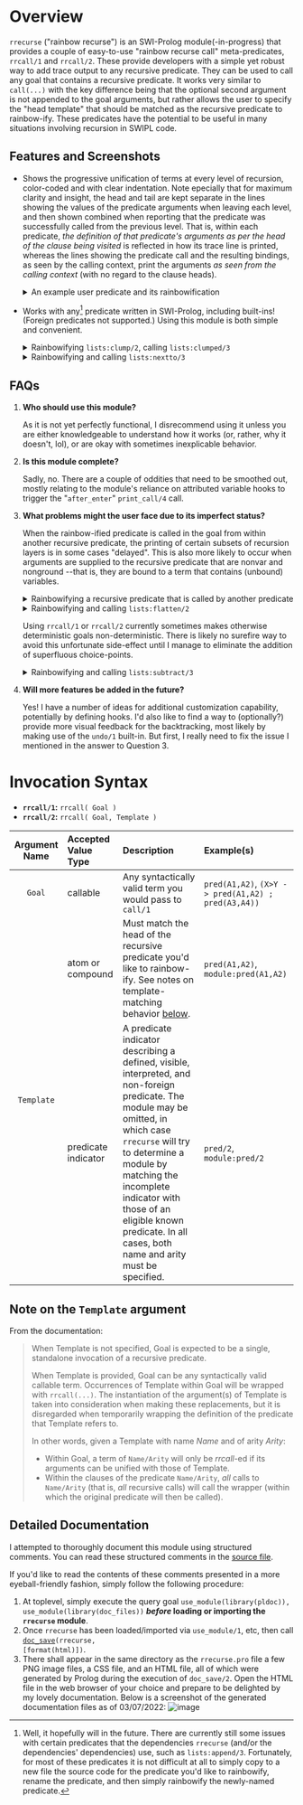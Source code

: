 # Overview

`rrecurse` ("rainbow recurse") is an SWI-Prolog module(-in-progress) that provides a couple of easy-to-use "rainbow recurse call" meta-predicates, `rrcall/1` and `rrcall/2`. These provide developers with a simple yet robust way to add trace output to any recursive predicate. They can be used to call any goal that contains a recursive predicate. It works very similar to `call(...)` with the key difference being that the optional second argument is not appended to the goal arguments, but rather allows the user to specify the "head template" that should be matched as the recursive predicate to rainbow-ify. These predicates have the potential to be useful in many situations involving recursion in SWIPL code.

## Features and Screenshots

* Shows the progressive unification of terms at every level of recursion, color-coded and with clear indentation. Note epecially that for maximum clarity and insight, the head and tail are kept separate in the lines showing the values of the predicate arguments when leaving each level, and then shown combined when reporting that the predicate was successfully called from the previous level. That is, within each predicate, *the definition of that predicate's arguments as per the head of the clause being visited* is reflected in how its trace line is printed, whereas the lines showing the predicate call and the resulting bindings, as seen by the calling context, print the arguments *as seen from the calling context* (with no regard to the clause heads).

  <details><summary>An example user predicate and its rainbowification</summary>
  
  <p>  
    
    ```prolog
    mytest([], []) :-
      !.
    mytest([H|T], [H|R]) :-
      mytest(T, R).
    ```
    
  <img src="https://user-images.githubusercontent.com/4154751/156992183-9adc5ef8-8e21-40b0-8379-680eb560925a.png">
  </p> 
  </details>

* Works with any[^1] predicate written in SWI-Prolog, including built-ins! (Foreign predicates not supported.) Using this module is both simple and convenient.
  <details><summary>Rainbowifying <code>lists:clump/2</code>, calling <code>lists:clumped/3</code></summary>
  
  <p>  
    
  <img src="https://user-images.githubusercontent.com/4154751/156995634-23deac98-7251-4672-a3b2-116ddff589b5.png">
  </p></details>
  <details><summary>Rainbowifying and calling <code>lists:nextto/3</code></summary>
  
  <p>
    
  <img src="https://user-images.githubusercontent.com/4154751/157102354-6bd2d908-621e-4166-9d3f-00ec5144fe35.png">
  </p>
  </details>



[^1]:
    Well, it hopefully will in the future. There are currently still some issues with certain predicates that the dependencies `rrecurse` (and/or the dependencies' dependencies) use, such as `lists:append/3`. Fortunately, for most of these predicates it is not difficult at all to simply copy to a new file the source code for the predicate you'd like to rainbowify, rename the predicate, and then simply rainbowify the newly-named predicate.

## FAQs

1. **Who should use this module?** 

   As it is not yet perfectly functional, I disrecommend using it unless you are either knowledgeable to understand how it works (or, rather, why it doesn't, lol), or are okay with sometimes inexplicable behavior.

3. **Is this module complete?** 

    Sadly, no. There are a couple of oddities that need to be smoothed out, mostly relating to the module's reliance on attributed variable hooks to trigger the "`after_enter`" `print_call/4` call.

6. **What problems might the user face due to its imperfect status?**

    When the rainbow-ified predicate is called in the goal from within another recursive predicate, the printing of certain subsets of recursion layers is in some cases "delayed". This is also more likely to occur when arguments are supplied to the recursive predicate that are nonvar and nonground --that is, they are bound to a term that contains (unbound) variables.
    
    <details><summary>Rainbowifying a recursive predicate that is called by another predicate</summary>
    
    <p>  
      
    - `ted_shortest_length/3` (which is not recursive) calls `ted_shortest_length/4`, which is recursive. 
    - Within the recursive predicate `ted_shortest_length/4`, another recursive predicate, `ted_path/4`, is called (via calls to non-recursive `ted_path/3`, which calls `ted_path/4`).
     
    <img src="https://user-images.githubusercontent.com/4154751/156991736-4b02c71c-cddd-4fe4-9b3a-1bbbb7b0596a.png">
    </p></details>
    <details><summary>Rainbowifying and calling <code>lists:flatten/2</code></summary>
  
    <p>       
      
    <img src="https://user-images.githubusercontent.com/4154751/157104421-6d914eda-f9e9-4c5d-b189-0bf70e05d0a1.png">
    </p></details>
    
    Using `rrcall/1` or `rrcall/2` currently sometimes makes otherwise deterministic goals non-deterministic. There is likely no surefire way to avoid this unfortunate side-effect until I manage to eliminate the addition of superfluous choice-points.
    <details><summary>Rainbowifying and calling <code>lists:subtract/3</code></summary>
    
    <p>     
    
    The first few lines are not included in this screenshot. _Goal_ was `lists:subtract([a,1,b,2,c,3],[1,2,3],Sub)`.
      
    <br/>
      
    <img src="https://user-images.githubusercontent.com/4154751/157105824-45a89757-fdce-46e2-9742-8ae25697a6af.png">
    </p></details>
    
8. **Will more features be added in the future?**
    
    Yes! I have a number of ideas for additional customization capability, potentially by defining hooks. I'd also like to find a way to (optionally?) provide more visual feedback for the backtracking, most likely by making use of the `undo/1` built-in. But first, I really need to fix the issue I mentioned in the answer to Question 3.


# Invocation Syntax
* **`rrcall/1`:** `rrcall( Goal )`
* **`rrcall/2`:** `rrcall( Goal, Template )`


<table>
<thead>
<tr>
<th align="center">Argument Name</th>
<th align="left">Accepted Value Type</th>
<th align="left">Description</th>
<th align="left">Example(s)</th>
</tr>
</thead>
<tbody>
<tr>
<td align="center"><code>Goal</code></td>
<td align="left">callable</td>
<td align="left">Any syntactically valid term you would pass to <code>call/1</code></td>
<td align="left"><code>pred(A1,A2)</code>, <code>(X&gt;Y -&gt; pred(A1,A2) ; pred(A3,A4))</code></td>
</tr>
<tr>
<td align="center" rowspan="2"><code>Template</code></td>
<td align="left">atom or compound</td>
<td align="left">Must match the head of the recursive predicate you'd like to rainbow-ify. See notes on template-matching behavior <a href="https://cheeseturtle.github.io/rrecurse/#note-on-the-template-argument" rel="nofollow">below</a>.</td>
<td align="left"><code>pred(A1,A2)</code>, <code>module:pred(A1,A2)</code></td>
</tr>
<tr>
<td align="left">predicate indicator</td>
<td align="left">A predicate indicator describing a defined, visible, interpreted, and non-foreign predicate. The module may be omitted, in which case <code>rrecurse</code> will try to determine a module by matching the incomplete indicator with those of an eligible known predicate. In all cases, both name and arity must be specified.</td>
<td align="left"><code>pred/2</code>, <code>module:pred/2</code></td>
</tr>
</tbody>
</table>

## Note on the `Template` argument

From the documentation:

> When Template is not specified, Goal is expected to be a single, standalone invocation of a recursive predicate.
>
> When Template is provided, Goal can be any syntactically valid callable term. Occurrences of Template within Goal will be wrapped with `rrcall(...)`. The instantiation of the argument(s) of Template is taken into consideration when making these replacements, but it is disregarded when temporarily wrapping the definition of the predicate that Template refers to.
>
> In other words, given a Template with name _Name_ and of arity _Arity_:
>
> * Within Goal, a term of ``Name/Arity`` will only be _rrcall_-ed if its arguments can be unified with those of Template.
> * Within the clauses of the predicate ``Name/Arity``, _all_ calls to ``Name/Arity`` (that is, _all_ recursive calls) will call the wrapper (within which the original predicate will then be called).

## Detailed Documentation

I attempted to thoroughly document this module using structured comments. You can read these structured comments in the [source file](https://github.com/CheeseTurtle/rrecurse/blob/main/rrecurse.pro).

If you'd like to read the contents of these comments presented in a more eyeball-friendly fashion, simply follow the following procedure: 
  1. At toplevel, simply execute the query goal `use_module(library(pldoc)), use_module(library(doc_files))` **_before_ loading or importing the `rrecurse` module**. 
  2. Once `rrecurse` has been loaded/imported via `use_module/1`, etc, then call <code><a href="https://www.swi-prolog.org/pldoc/doc_for?object=doc_save/2">doc_save</a>(rrecurse, [format(html)])</code>. 
  3. There shall appear in the same directory as the `rrecurse.pro` file a few PNG image files, a CSS file, and an HTML file, all of which were generated by Prolog during the execution of `doc_save/2`. Open the HTML file in the web browser of your choice and prepare to be delighted by my lovely documentation. Below is a screenshot of the generated documentation files as of 03/07/2022: 
     ![image](https://user-images.githubusercontent.com/4154751/157111653-445f40af-e7ac-41a8-9da7-43a819135655.png)
